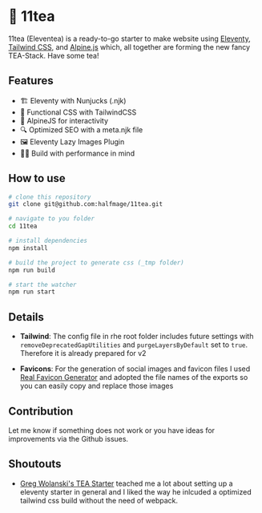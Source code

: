 # 🍵 11tea

11tea (Eleventea) is a ready-to-go starter to make website using [Eleventy](https://www.11ty.dev), [Tailwind CSS](https://tailwindcss.com), and [Alpine.js](https://github.com/alpinejs/alpine) which, all together are forming the new fancy TEA-Stack. Have some tea!

## Features

- 🏗 Eleventy with Nunjucks (.njk)
- 🧱 Functional CSS with TailwindCSS
- 🗻 AlpineJS for interactivity
- 🔍 Optimized SEO with a meta.njk file
- 🖼 Eleventy Lazy Images Plugin
- 🏃‍♀️ Build with performance in mind

## How to use

```bash
# clone this repository
git clone git@github.com:halfmage/11tea.git

# navigate to you folder
cd 11tea

# install dependencies
npm install

# build the project to generate css (_tmp folder)
npm run build

# start the watcher
npm run start
```

## Details

- __Tailwind__: The config file in rhe root folder includes future settings with `removeDeprecatedGapUtilities` and `purgeLayersByDefault` set to `true`. Therefore it is already prepared for v2

- __Favicons__: For the generation of social images and favicon files I used [Real Favicon Generator](https://realfavicongenerator.net/) and adopted the file names of the exports so you can easily copy and replace those images

## Contribution

Let me know if something does not work or you have ideas for improvements via the Github issues.

## Shoutouts

- [Greg Wolanski's TEA Starter](https://github.com/gregwolanski/eleventy-tailwindcss-alpinejs-starter) teached me a lot about setting up a eleventy starter in general and I liked the way he inlcuded a optimized tailwind css build without the need of webpack.

